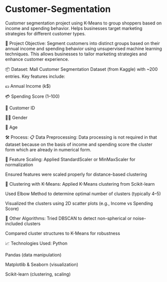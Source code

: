# Customer-Segmentation
Customer segmentation project using K-Means to group shoppers based on income and spending behavior. Helps businesses target marketing strategies for different customer types.


🧩 Project Objective:
Segment customers into distinct groups based on their annual income and spending behavior using unsupervised machine learning techniques. This allows businesses to tailor marketing strategies and enhance customer experience.

📦 Dataset:
Mall Customer Segmentation Dataset (from Kaggle) with ~200 entries. Key features include:

💵 Annual Income (k$)

💳 Spending Score (1–100)

👤 Customer ID

🧍‍♂️ Gender

🎂 Age

🛠 Process:
📋 Data Preprocessing:
Data processing is not required in that dataset because on the basis of income and spending score the cluster form which are already in numerical form.

📐 Feature Scaling:
Applied StandardScaler or MinMaxScaler for normalization

Ensured features were scaled properly for distance-based clustering

🧪 Clustering with K-Means:
Applied K-Means clustering from Scikit-learn

Used Elbow Method to determine optimal number of clusters (typically 4–5)

Visualized the clusters using 2D scatter plots (e.g., Income vs Spending Score)

🔬 Other Algorithms:
Tried DBSCAN to detect non-spherical or noise-included clusters

Compared cluster structures to K-Means for robustness

📈 Technologies Used:
Python

Pandas (data manipulation)

Matplotlib & Seaborn (visualization)

Scikit-learn (clustering, scaling)

